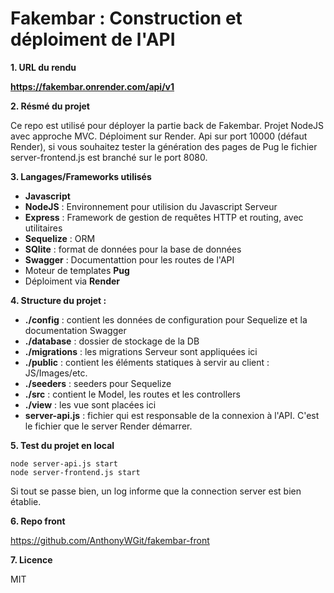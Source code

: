 # **Fakembar : Construction et déploiment de l'API**

__1. URL du rendu__

**https://fakembar.onrender.com/api/v1**

__2. Résmé du projet__

Ce repo est utilisé pour déployer la partie back de Fakembar. Projet NodeJS avec approche MVC. Déploiment sur Render.
Api sur port 10000 (défaut Render), si vous souhaitez tester la génération des pages de Pug le fichier server-frontend.js est branché sur le port 8080.

__3. Langages/Frameworks utilisés__

- **Javascript** 
- **NodeJS** : Environnement pour utilision du Javascript Serveur
- **Express** :  Framework de gestion de requêtes HTTP et routing, avec utilitaires 
- **Sequelize** : ORM
- **SQlite** : format de données pour la base de données
- **Swagger** : Documentattion pour les routes de l'API
- Moteur de templates **Pug**
- Déploiment via **Render**

__4. Structure du projet :__

- **./config** : contient les données de configuration pour Sequelize et la documentation Swagger
- **./database** : dossier de stockage de la DB
- **./migrations** : les migrations Serveur sont appliquées ici
- **./public** : contient les éléments statiques à servir au client : JS/Images/etc.
- **./seeders** : seeders pour Sequelize
- **./src** : contient le Model, les routes et les controllers
- **./view** : les vue sont placées ici
- **server-api.js** : fichier qui est responsable de la connexion à l'API. C'est le fichier que le server Render démarrer.

__5. Test du projet en local__

    node server-api.js start 
    node server-frontend.js start 

Si tout se passe bien, un log informe que la connection server est bien établie.

__6. Repo front__

https://github.com/AnthonyWGit/fakembar-front

__7. Licence__

MIT

